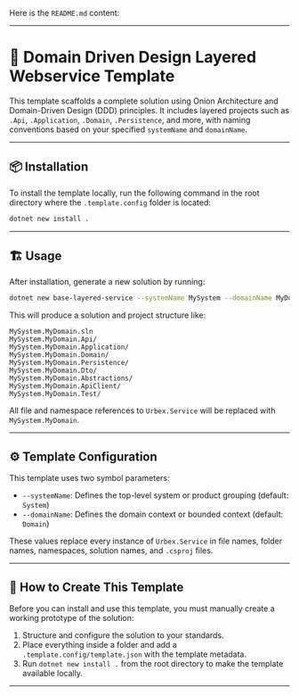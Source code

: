 Here is the `README.md` content:

---

# 🧱 Domain Driven Design Layered Webservice Template

This template scaffolds a complete solution using Onion Architecture and Domain-Driven Design (DDD) principles. It includes layered projects such as `.Api`, `.Application`, `.Domain`, `.Persistence`, and more, with naming conventions based on your specified `systemName` and `domainName`.

---

## 📦 Installation

To install the template locally, run the following command in the root directory where the `.template.config` folder is located:

```bash
dotnet new install .
```

---

## 🏗️ Usage

After installation, generate a new solution by running:

```bash
dotnet new base-layered-service --systemName MySystem --domainName MyDomain
```

This will produce a solution and project structure like:

```
MySystem.MyDomain.sln
MySystem.MyDomain.Api/
MySystem.MyDomain.Application/
MySystem.MyDomain.Domain/
MySystem.MyDomain.Persistence/
MySystem.MyDomain.Dto/
MySystem.MyDomain.Abstractions/
MySystem.MyDomain.ApiClient/
MySystem.MyDomain.Test/
```

All file and namespace references to `Urbex.Service` will be replaced with `MySystem.MyDomain`.

---

## ⚙️ Template Configuration

This template uses two symbol parameters:

* `--systemName`: Defines the top-level system or product grouping (default: `System`)
* `--domainName`: Defines the domain context or bounded context (default: `Domain`)

These values replace every instance of `Urbex.Service` in file names, folder names, namespaces, solution names, and `.csproj` files.

---

## 🚧 How to Create This Template

Before you can install and use this template, you must manually create a working prototype of the solution:

1. Structure and configure the solution to your standards.
2. Place everything inside a folder and add a `.template.config/template.json` with the template metadata.
3. Run `dotnet new install .` from the root directory to make the template available locally.

---
